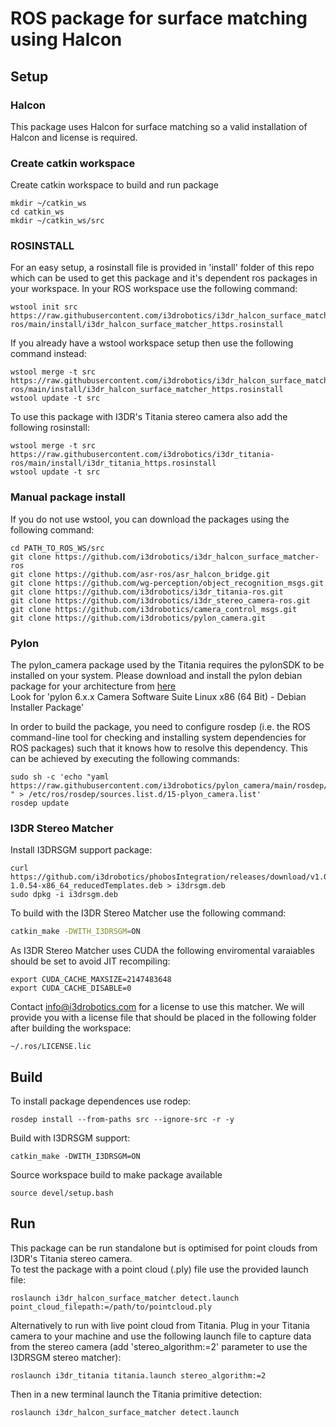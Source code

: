 # ROS package for surface matching using Halcon

## Setup

### Halcon
This package uses Halcon for surface matching so a valid installation of Halcon and license is required.

### Create catkin workspace
Create catkin workspace to build and run package
```
mkdir ~/catkin_ws
cd catkin_ws
mkdir ~/catkin_ws/src
```

### ROSINSTALL
For an easy setup, a rosinstall file is provided in 'install' folder of this repo which can be used to get this package and it's dependent ros packages in your workspace. 
In your ROS workspace use the following command:
```
wstool init src https://raw.githubusercontent.com/i3drobotics/i3dr_halcon_surface_matcher-ros/main/install/i3dr_halcon_surface_matcher_https.rosinstall
```
If you already have a wstool workspace setup then use the following command instead:
```
wstool merge -t src https://raw.githubusercontent.com/i3drobotics/i3dr_halcon_surface_matcher-ros/main/install/i3dr_halcon_surface_matcher_https.rosinstall
wstool update -t src
```
To use this package with I3DR's Titania stereo camera also add  the following rosinstall:
```
wstool merge -t src https://raw.githubusercontent.com/i3drobotics/i3dr_titania-ros/main/install/i3dr_titania_https.rosinstall
wstool update -t src
```

### Manual package install
If you do not use wstool, you can download the packages using the following command:
```
cd PATH_TO_ROS_WS/src
git clone https://github.com/i3drobotics/i3dr_halcon_surface_matcher-ros
git clone https://github.com/asr-ros/asr_halcon_bridge.git
git clone https://github.com/wg-perception/object_recognition_msgs.git
git clone https://github.com/i3drobotics/i3dr_titania-ros.git
git clone https://github.com/i3drobotics/i3dr_stereo_camera-ros.git
git clone https://github.com/i3drobotics/camera_control_msgs.git
git clone https://github.com/i3drobotics/pylon_camera.git
```

### Pylon
The pylon_camera package used by the Titania requires the pylonSDK to be installed on your system. Please download and install the pylon debian package for your architecture from [here](https://www.baslerweb.com/en/sales-support/downloads/software-downloads/#type=pylonsoftware;language=all;version=all;os=all)  
Look for 'pylon 6.x.x Camera Software Suite Linux x86 (64 Bit) - Debian Installer Package'

In order to build the package, you need to configure rosdep (i.e. the ROS command-line tool for checking and installing system dependencies for ROS packages) such that
it knows how to resolve this dependency. This can be achieved by executing the following commands:

```
sudo sh -c 'echo "yaml https://raw.githubusercontent.com/i3drobotics/pylon_camera/main/rosdep/pylon_sdk.yaml " > /etc/ros/rosdep/sources.list.d/15-plyon_camera.list'
rosdep update
```

### I3DR Stereo Matcher
Install I3DRSGM support package:
```
curl https://github.com/i3drobotics/phobosIntegration/releases/download/v1.0.54/Phobos-1.0.54-x86_64_reducedTemplates.deb > i3drsgm.deb
sudo dpkg -i i3drsgm.deb
```
To build with the I3DR Stereo Matcher use the following command:
``` bash
catkin_make -DWITH_I3DRSGM=ON
```
As I3DR Stereo Matcher uses CUDA the following enviromental varaiables should be set to avoid JIT recompiling:
```
export CUDA_CACHE_MAXSIZE=2147483648
export CUDA_CACHE_DISABLE=0
```
Contact info@i3drobotics.com for a license to use this matcher. 
We will provide you with a license file that should be placed in the following folder after building the workspace:
```
~/.ros/LICENSE.lic
```

## Build
To install package dependences use rodep:
```
rosdep install --from-paths src --ignore-src -r -y
```
Build with I3DRSGM support:
```
catkin_make -DWITH_I3DRSGM=ON
```
Source workspace build to make package available
```
source devel/setup.bash
```

## Run
This package can be run standalone but is optimised for point clouds from I3DR's Titania stereo camera.  
To test the package with a point cloud (.ply) file use the provided launch file: 
```
roslaunch i3dr_halcon_surface_matcher detect.launch point_cloud_filepath:=/path/to/pointcloud.ply
```

Alternatively to run with live point cloud from Titania. Plug in your Titania camera to your machine and use the following launch file to capture data from the stereo camera (add 'stereo_algorithm:=2' parameter to use the I3DRSGM stereo matcher):
```
roslaunch i3dr_titania titania.launch stereo_algorithm:=2
```

Then in a new terminal launch the Titania primitive detection:
```
roslaunch i3dr_halcon_surface_matcher detect.launch
```